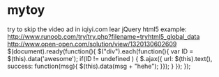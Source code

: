# mytoy
try to skip the video ad in iqiyi.com
lear jQuery html5 example:
http://www.runoob.com/try/try.php?filename=tryhtml5_global_data
http://www.open-open.com/solution/view/1320130602609
$(document).ready(function(){
  $("div").each(function(){
	var ID = $(this).data('awesome');
	if(ID != undefined )
	{
		$.ajax({ 
			url: $(this).text(), 
			success: function(msg){
				$(this).data(msg + "hehe");
		}});
	}
  });
});
